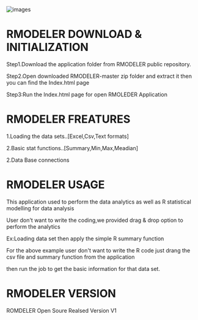 ![images](https://user-images.githubusercontent.com/46523370/51904175-fd8dfc80-23e3-11e9-9968-5d225aebed38.png)



# RMODELER DOWNLOAD & INITIALIZATION





Step1.Download the application folder from RMODELER public repository.




Step2.Open downloaded  RMODELER-master zip folder and extract it then you can find the Index.html page 





Step3:Run the Index.html page for open RMOLEDER Application

# RMODELER FREATURES

1.Loading the data sets..[Excel,Csv,Text formats]


2.Basic stat functions..[Summary,Min,Max,Meadian]


2.Data Base connections


# RMODELER  USAGE

This application used to perform the data analytics as well as R statistical modelling for data analysis

User don't want to write the coding,we provided drag & drop option to perform the analytics


Ex:Loading data set then apply the simple R summary function


For the above example user don't want to write the R code just drang the csv file and summary function from the application

then run the job to get the basic information for that data set. 

# RMODELER  VERSION 

ROMDELER Open Soure Realsed Version V1 
